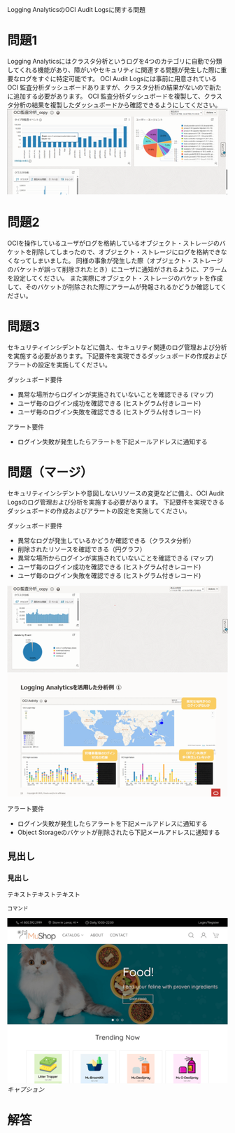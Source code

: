 Logging AnalyticsのOCI Audit Logsに関する問題
# 問題1
Logging Analyticsにはクラスタ分析というログを4つのカテゴリに自動で分類してくれる機能があり、障がいやセキュリティに関連する問題が発生した際に重要なログをすぐに特定可能です。
OCI Audit Logsには事前に用意されているOCI 監査分析ダッシュボードありますが、クラスタ分析の結果がないので新たに追加する必要があります。
OCI 監査分析ダッシュボードを複製して、クラスタ分析の結果を複製したダッシュボードから確認できるようにしてください。
![サンプル画像](images/LA-Audit1.png)

# 問題2
OCIを操作しているユーザがログを格納しているオブジェクト・ストレージのバケットを削除してしまったので、オブジェクト・ストレージにログを格納できなくなってしまいました。
同様の事象が発生した際（オブジェクト・ストレージのバケットが誤って削除されたとき）にユーザに通知がされるように、アラームを設定してください。
また実際にオブジェクト・ストレージのバケットを作成して、そのバケットが削除された際にアラームが発報されるかどうか確認してください。

# 問題3
セキュリティインシデントなどに備え、セキュリティ関連のログ管理および分析を実施する必要があります。下記要件を実現できるダッシュボードの作成およびアラートの設定を実施してください。
                
ダッシュボード要件
 - 異常な場所からログインが実施されていないことを確認できる (マップ)
 - ユーザ毎のログイン成功を確認できる (ヒストグラム付きレコード)
 - ユーザ毎のログイン失敗を確認できる (ヒストグラム付きレコード)

アラート要件
 - ログイン失敗が発生したらアラートを下記メールアドレスに通知する



# 問題（マージ）
セキュリティインシデントや意図しないリソースの変更などに備え、OCI Audit Logsのログ管理および分析を実施する必要があります。
下記要件を実現できるダッシュボードの作成およびアラートの設定を実施してください。

ダッシュボード要件
 - 異常なログが発生しているかどうか確認できる（クラスタ分析）
 - 削除されたリソースを確認できる（円グラフ）
 - 異常な場所からログインが実施されていないことを確認できる (マップ)
 - ユーザ毎のログイン成功を確認できる (ヒストグラム付きレコード)
 - ユーザ毎のログイン失敗を確認できる (ヒストグラム付きレコード)

![クラスタ分析と円グラフ](images/LA-Audit2.png "クラスタ分析と円グラフ")
![ログインの失敗と成功](images/LA-Audit3.png "ログインの失敗と成功")

アラート要件
 - ログイン失敗が発生したらアラートを下記メールアドレスに通知する
 - Object Storageのバケットが削除されたら下記メールアドレスに通知する



## 見出し
### 見出し

テキストテキストテキスト

```sh
コマンド
```

![サンプル画像](images/sample.png)
*キャプション*

# 解答
